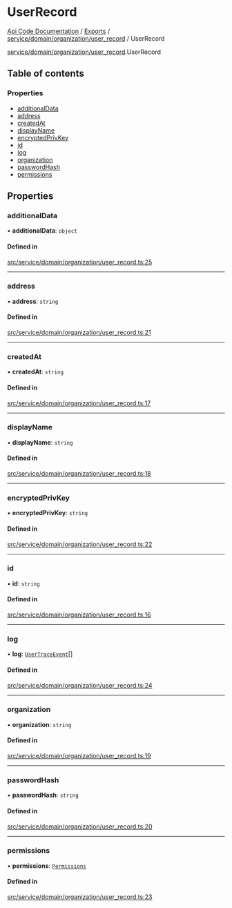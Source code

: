 # UserRecord
 
[Api Code Documentation](../README.md) / [Exports](../modules.md) / [service/domain/organization/user\_record](../modules/service_domain_organization_user_record.md) / UserRecord

[service/domain/organization/user\_record](../modules/service_domain_organization_user_record.md).UserRecord

## Table of contents

### Properties

- [additionalData](service_domain_organization_user_record.UserRecord.md#additionaldata)
- [address](service_domain_organization_user_record.UserRecord.md#address)
- [createdAt](service_domain_organization_user_record.UserRecord.md#createdat)
- [displayName](service_domain_organization_user_record.UserRecord.md#displayname)
- [encryptedPrivKey](service_domain_organization_user_record.UserRecord.md#encryptedprivkey)
- [id](service_domain_organization_user_record.UserRecord.md#id)
- [log](service_domain_organization_user_record.UserRecord.md#log)
- [organization](service_domain_organization_user_record.UserRecord.md#organization)
- [passwordHash](service_domain_organization_user_record.UserRecord.md#passwordhash)
- [permissions](service_domain_organization_user_record.UserRecord.md#permissions)

## Properties

### additionalData

• **additionalData**: `object`

#### Defined in

[src/service/domain/organization/user_record.ts:25](https://github.com/openkfw/TruBudget/blob/26ade46/api/src/service/domain/organization/user_record.ts#L25)

___

### address

• **address**: `string`

#### Defined in

[src/service/domain/organization/user_record.ts:21](https://github.com/openkfw/TruBudget/blob/26ade46/api/src/service/domain/organization/user_record.ts#L21)

___

### createdAt

• **createdAt**: `string`

#### Defined in

[src/service/domain/organization/user_record.ts:17](https://github.com/openkfw/TruBudget/blob/26ade46/api/src/service/domain/organization/user_record.ts#L17)

___

### displayName

• **displayName**: `string`

#### Defined in

[src/service/domain/organization/user_record.ts:18](https://github.com/openkfw/TruBudget/blob/26ade46/api/src/service/domain/organization/user_record.ts#L18)

___

### encryptedPrivKey

• **encryptedPrivKey**: `string`

#### Defined in

[src/service/domain/organization/user_record.ts:22](https://github.com/openkfw/TruBudget/blob/26ade46/api/src/service/domain/organization/user_record.ts#L22)

___

### id

• **id**: `string`

#### Defined in

[src/service/domain/organization/user_record.ts:16](https://github.com/openkfw/TruBudget/blob/26ade46/api/src/service/domain/organization/user_record.ts#L16)

___

### log

• **log**: [`UserTraceEvent`](service_domain_organization_user_trace_event.UserTraceEvent.md)[]

#### Defined in

[src/service/domain/organization/user_record.ts:24](https://github.com/openkfw/TruBudget/blob/26ade46/api/src/service/domain/organization/user_record.ts#L24)

___

### organization

• **organization**: `string`

#### Defined in

[src/service/domain/organization/user_record.ts:19](https://github.com/openkfw/TruBudget/blob/26ade46/api/src/service/domain/organization/user_record.ts#L19)

___

### passwordHash

• **passwordHash**: `string`

#### Defined in

[src/service/domain/organization/user_record.ts:20](https://github.com/openkfw/TruBudget/blob/26ade46/api/src/service/domain/organization/user_record.ts#L20)

___

### permissions

• **permissions**: [`Permissions`](../modules/service_domain_permissions.md#permissions)

#### Defined in

[src/service/domain/organization/user_record.ts:23](https://github.com/openkfw/TruBudget/blob/26ade46/api/src/service/domain/organization/user_record.ts#L23)
